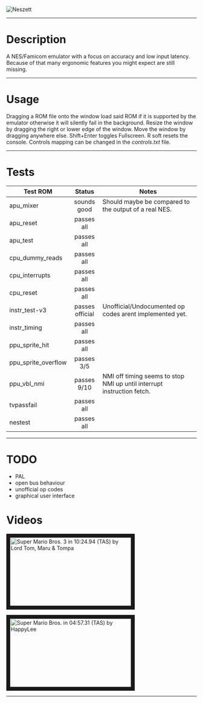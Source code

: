 
![Neszett][logo]

---

# Description

A NES/Famicom emulator with a focus on accuracy and low input latency.
Because of that many ergonomic features you might expect are still missing.

---

# Usage

Dragging a ROM file onto the window load said ROM if it is supported by the emulator otherwise it will silently fail in the background.
Resize the window by dragging the right or lower edge of the window.
Move the window by dragging anywhere else.
Shift+Enter toggles Fullscreen.
R soft resets the console.
Controls mapping can be changed in the _controls.txt_ file.

---

# Tests

| Test ROM            | Status              | Notes |
| ------------------- |:-------------------:| ----- |
| apu_mixer           | sounds good         | Should maybe be compared to the output of a real NES. |
| apu_reset           | passes all          | |
| apu_test            | passes all          | |
| cpu_dummy_reads     | passes all          | |
| cpu_interrupts      | passes all          | |
| cpu_reset           | passes all          | |
| instr_test-v3       | passes official     | Unofficial/Undocumented op codes arent implemented yet. |
| instr_timing        | passes all          | |
| ppu_sprite_hit      | passes all          | |
| ppu_sprite_overflow | passes 3/5          | |
| ppu_vbl_nmi         | passes 9/10         | NMI off timing seems to stop NMI up until interrupt instruction fetch. |
| tvpassfail          | passes all          | |
| nestest             | passes all          | |

---

# TODO

- PAL
- open bus behaviour
- unofficial op codes
- graphical user interface

# Videos

<a href="http://www.youtube.com/watch?feature=player_embedded&v=CWrrgy-6Uc8
" target="_blank"><img src="http://img.youtube.com/vi/CWrrgy-6Uc8/0.jpg" 
alt="Super Mario Bros. 3 in 10:24.94 (TAS) by Lord Tom, Maru & Tompa" width="320" height="180" border="10" /></a>

<a href="http://www.youtube.com/watch?feature=player_embedded&v=z7aRUu_yGLo
" target="_blank"><img src="http://img.youtube.com/vi/z7aRUu_yGLo/0.jpg" 
alt="Super Mario Bros. in 04:57.31 (TAS) by HappyLee" width="320" height="180" border="10" /></a>

---

[logo]: ../docs/logo.png "Neszett"
